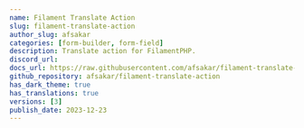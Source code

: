 ```yaml
---
name: Filament Translate Action
slug: filament-translate-action
author_slug: afsakar
categories: [form-builder, form-field]
description: Translate action for FilamentPHP.
discord_url: 
docs_url: https://raw.githubusercontent.com/afsakar/filament-translate-action/main/README.md
github_repository: afsakar/filament-translate-action
has_dark_theme: true
has_translations: true
versions: [3]
publish_date: 2023-12-23
---
```

